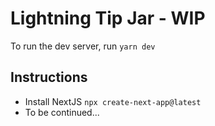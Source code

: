 # Lightning Tip Jar - WIP

To run the dev server, run `yarn dev`

## Instructions

- Install NextJS `npx create-next-app@latest`
- To be continued...
